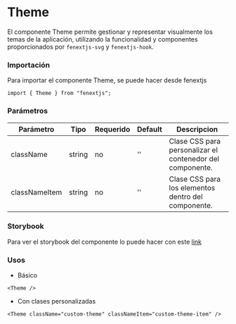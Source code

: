 # Theme

El componente Theme permite gestionar y representar visualmente los temas de la aplicación, utilizando la funcionalidad y componentes proporcionados por `fenextjs-svg` y `fenextjs-hook`.

### Importación

Para importar el componente Theme, se puede hacer desde fenextjs

```tsx copy
import { Theme } from "fenextjs";
```

### Parámetros

| Parámetro | Tipo | Requerido | Default | Descripcion |
| --------- | ---- | --------- | ------- | ----------- |
| className | string | no | '' | Clase CSS para personalizar el contenedor del componente. |
| classNameItem | string | no | '' | Clase CSS para los elementos dentro del componente. |

### Storybook

Para ver el storybook del componente lo puede hacer con este [link](https://fenextjs-component-storybook.vercel.app/?path=/story/theme-theme--index)

### Usos

- Básico

```tsx copy
<Theme />
```

- Con clases personalizadas

```tsx copy
<Theme className="custom-theme" classNameItem="custom-theme-item" />
```


